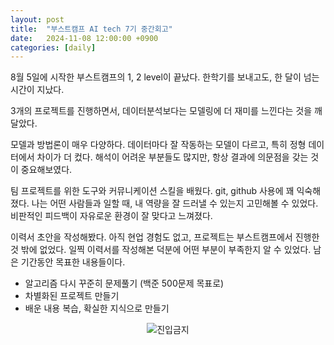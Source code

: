 ```yaml
---
layout: post
title:  "부스트캠프 AI tech 7기 중간회고"
date:   2024-11-08 12:00:00 +0900
categories: [daily]
---
```


8월 5일에 시작한 부스트캠프의 1, 2 level이 끝났다. 한학기를 보내고도, 한 달이 넘는 시간이 지났다.

3개의 프로젝트를 진행하면서, 데이터분석보다는 모델링에 더 재미를 느낀다는 것을 깨달았다.

모델과 방법론이 매우 다양하다. 데이터마다 잘 작동하는 모델이 다르고, 특히 정형 데이터에서 차이가 더 컸다. 해석이 어려운 부분들도 많지만, 항상 결과에 의문점을 갖는 것이 중요해보였다.

팀 프로젝트를 위한 도구와 커뮤니케이션 스킬을 배웠다. git, github 사용에 꽤 익숙해졌다. 나는 어떤 사람들과 일할 때, 내 역량을 잘 드러낼 수 있는지 고민해볼 수 있었다. 비판적인 피드백이 자유로운 환경이 잘 맞다고 느껴졌다.

이력서 초안을 작성해봤다. 아직 현업 경험도 없고, 프로젝트는 부스트캠프에서 진행한 것 밖에 없었다. 일찍 이력서를 작성해본 덕분에 어떤 부분이 부족한지 알 수 있었다. 남은 기간동안 목표한 내용들이다.
- 알고리즘 다시 꾸준히 문제풀기 (백준 500문제 목표로)
- 차별화된 프로젝트 만들기
- 배운 내용 복습, 확실한 지식으로 만들기

<div style="text-align: center;">
    <img src="https://cdn.jsdelivr.net/gh/seoo2001/seoo2001.github.io@master/assets/images/진입금지.png" title="진입금지" alt="진입금지"/> 
</div>
